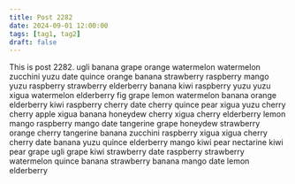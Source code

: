 ```yaml
---
title: Post 2282
date: 2024-09-01 12:00:00
tags: [tag1, tag2]
draft: false
---
```

This is post 2282.
ugli
banana
grape
orange
watermelon
watermelon
zucchini
yuzu
date
quince
orange
banana
strawberry
raspberry
mango
yuzu
raspberry
strawberry
elderberry
banana
kiwi
raspberry
yuzu
yuzu
xigua
watermelon
elderberry
fig
grape
lemon
watermelon
banana
orange
elderberry
kiwi
raspberry
cherry
date
cherry
quince
pear
xigua
yuzu
cherry
cherry
apple
xigua
banana
honeydew
cherry
xigua
cherry
elderberry
lemon
mango
raspberry
mango
date
tangerine
grape
honeydew
strawberry
orange
cherry
tangerine
banana
zucchini
raspberry
xigua
xigua
cherry
cherry
date
banana
yuzu
quince
elderberry
mango
kiwi
pear
nectarine
kiwi
pear
grape
ugli
grape
kiwi
strawberry
date
raspberry
strawberry
watermelon
quince
banana
strawberry
banana
mango
date
lemon
elderberry
